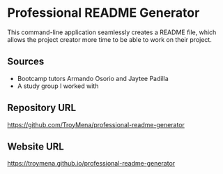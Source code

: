 # Professional README Generator

This command-line application seamlessly creates a README file, which allows the project creator more time to be able to work on their project.

## Sources

* Bootcamp tutors Armando Osorio and Jaytee Padilla
* A study group I worked with

## Repository URL

https://github.com/TroyMena/professional-readme-generator

## Website URL

https://troymena.github.io/professional-readme-generator
